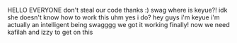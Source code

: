 HELLO EVERYONE
don't steal our code
thanks
:) swag
where is keyue?!
idk she doesn't know how to work this
uhm yes i do?
hey guys i'm keyue
i'm actually an intelligent being
swagggg
we got it working
finally!
now we need kafilah and izzy to get on this
